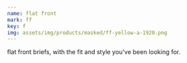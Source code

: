 ```yaml
---
name: flat front
mark: ff
key: f
img: assets/img/products/masked/ff-yellow-a-1920.png
---
```


flat front briefs, with the fit and style you've been looking for.
